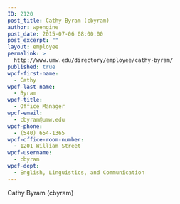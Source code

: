 ```yaml
---
ID: 2120
post_title: Cathy Byram (cbyram)
author: wpengine
post_date: 2015-07-06 08:00:00
post_excerpt: ""
layout: employee
permalink: >
  http://www.umw.edu/directory/employee/cathy-byram/
published: true
wpcf-first-name:
  - Cathy
wpcf-last-name:
  - Byram
wpcf-title:
  - Office Manager
wpcf-email:
  - cbyram@umw.edu
wpcf-phone:
  - (540) 654-1365
wpcf-office-room-number:
  - 1201 William Street
wpcf-username:
  - cbyram
wpcf-dept:
  - English, Linguistics, and Communication
---
```

Cathy Byram (cbyram)